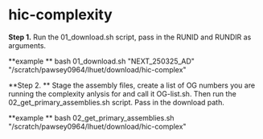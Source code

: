 # hic-complexity

**Step 1.** Run the 01_download.sh script, pass in the RUNID and RUNDIR as arguments. 

**example **
bash 01_download.sh "NEXT_250325_AD" "/scratch/pawsey0964/lhuet/download/hic-complex"

**Step 2. ** Stage the assembly files, create a list of OG numbers you are running the complexity anlysis for and call it OG-list.sh. Then run the 02_get_primary_assemblies.sh script. Pass in the download path. 

**example **
bash 02_get_primary_assemblies.sh "/scratch/pawsey0964/lhuet/download/hic-complex"


